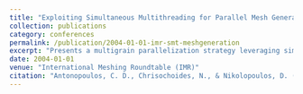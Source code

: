 ```yaml
---
title: "Exploiting Simultaneous Multithreading for Parallel Mesh Generation: A Multigrain Approach on Deep Multiprocessors"
collection: publications
category: conferences
permalink: /publication/2004-01-01-imr-smt-meshgeneration
excerpt: "Presents a multigrain parallelization strategy leveraging simultaneous multithreading (SMT) to accelerate mesh generation on deep multiprocessor systems."
date: 2004-01-01
venue: "International Meshing Roundtable (IMR)"
citation: "Antonopoulos, C. D., Chrisochoides, N., & Nikolopoulos, D. (2004). Exploiting Simultaneous Multithreading for Parallel Mesh Generation: A Multigrain Approach on Deep Multiprocessors. In *13th International Meshing Roundtable (IMR)*."
---
```

